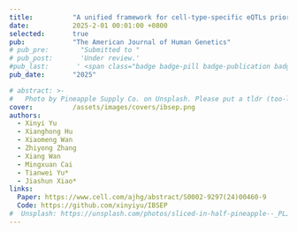 ```yaml
---
title:          "A unified framework for cell-type-specific eQTLs prioritization by integrating bulk and scRNA-seq data"
date:           2025-2-01 00:01:00 +0800
selected:       true
pub:            "The American Journal of Human Genetics"
# pub_pre:        "Submitted to "
# pub_post:       'Under review.'
#pub_last:       ' <span class="badge badge-pill badge-publication badge-success">Spotlight</span>'
pub_date:       "2025"

# abstract: >-
#   Photo by Pineapple Supply Co. on Unsplash. Please put a tldr (too-long-didnt-read, 1~2 sentences) of your publication here. It is not recommended to put the actual abstract here because it is usually too long to fit in. $\LaTeX$ is supported. $a=b+c$.
cover:          /assets/images/covers/ibsep.png
authors:
  - Xinyi Yu
  - Xianghong Hu
  - Xiaomeng Wan
  - Zhiyong Zhang
  - Xiang Wan
  - Mingxuan Cai
  - Tianwei Yu*
  - Jiashun Xiao*
links:
  Paper: https://www.cell.com/ajhg/abstract/S0002-9297(24)00460-9
  Code: https://github.com/xinyiyu/IBSEP
#  Unsplash: https://unsplash.com/photos/sliced-in-half-pineapple--_PLJZmHZzk
---
```


